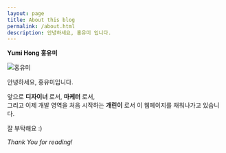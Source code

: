 ```yaml
---
layout: page
title: About this blog
permalink: /about.html
description: 안녕하세요, 홍유미 입니다.
---
```


**Yumi Hong 홍유미**

![홍유미](https://lh3.googleusercontent.com/RqHBFQ4VtzHBFH7Ktqyq27yMjjxKO029uK9_X_VbquUzUrzSTk5cV5IK2UcabCO2gLFSh-M-WLGf1xup3Djc5TfboVrfMpHQhl1QExQdNw6m6pO81ASkYfs9QK9eHusBn4uKrlJpjjWM6VkfPuGM31APKA44WoIgkAmQebnKK-a9p5C7Hsd6_1Oz3mvz0d0SoNBYoYBu57rTbLJchBsHg9uNpAyuDdo72fT9BGYWm2XLr1kKdgsjqsmu2livWNn96EXjoh-6IB-DffwfWH8K5YiGydlG1cYzAOg5ApDP-AVEc2tso7n661QN4Fy-E3VJKn2hpcWfr-owIx7ODQbB35h3LPnp-qXtcgam2s4jPncdAOeFkWPbqRXRk28IWMdP0diKshD7pkuJH0NgsGWoUQqinTkuqRJQGQGLfgREYVlee1LRavXCtsY1yxOf2m_cXoZ-BRM95leKRCnJ0DgPqsGWB0CpkQIcgUyUbi2dmifZvVtf8aeshCxepcfYEJNnBny033YNejkNEOKrNO_r0HOrBKJoMjqhbBAI62r71NITw0QfBGZxFNZvXkhLoqncz99rYk1fExJ11csbLCczO8is3wSYT4Iq86kaenuGXt6nsnUTqKV7p_xyaoRX-SetVRiKkwJxF0bQ4JcFWjVIfD2uVqxdTQ8fTWUZUzv9M3jItkSnxGoOyZNvXk8z6_sglWKoi4jxfPL3vKx-mRnuMxXn=s883-no)



안녕하세요, 홍유미입니다.

앞으로 **디자이너** 로서, **마케터** 로서, <br>
그리고 이제 개발 영역을 처음 시작하는 **개린이** 로서 이 웹페이지를 채워나가고 있습니다.

잘 부탁해요 :)


*Thank You for reading!*
